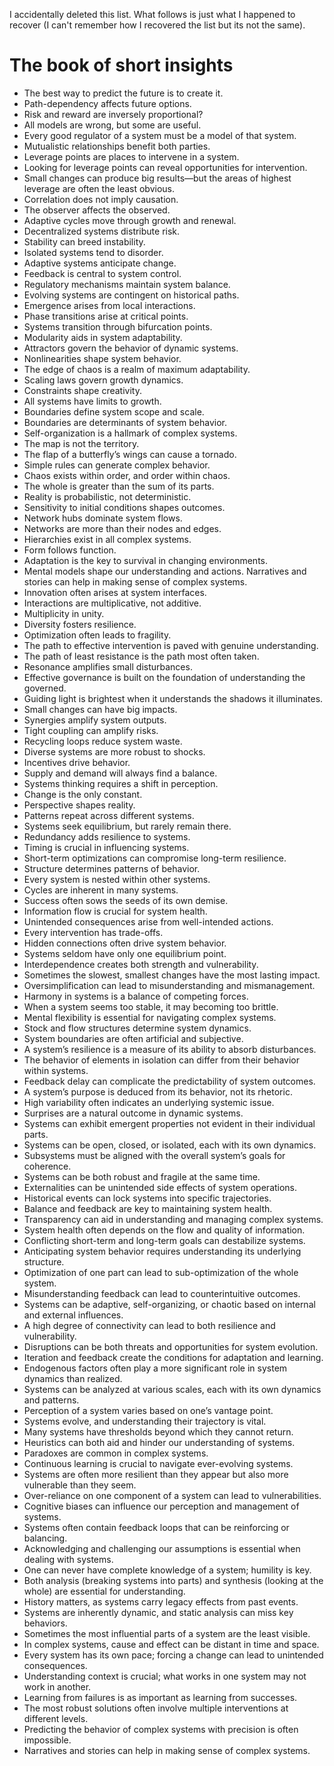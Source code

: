 I accidentally deleted this list. What follows is just what I happened to recover (I can't remember how I recovered the list but its not the same).

# The book of short insights

- The best way to predict the future is to create it.
- Path-dependency affects future options.
- Risk and reward are inversely proportional?
- All models are wrong, but some are useful.
- Every good regulator of a system must be a model of that system.
- Mutualistic relationships benefit both parties.
- Leverage points are places to intervene in a system.
- Looking for leverage points can reveal opportunities for intervention.
- Small changes can produce big results—but the areas of highest leverage are often the least obvious.
- Correlation does not imply causation.
- The observer affects the observed.
- Adaptive cycles move through growth and renewal.
- Decentralized systems distribute risk.
- Stability can breed instability.
- Isolated systems tend to disorder.
- Adaptive systems anticipate change.
- Feedback is central to system control.
- Regulatory mechanisms maintain system balance.
- Evolving systems are contingent on historical paths.
- Emergence arises from local interactions.
- Phase transitions arise at critical points.
- Systems transition through bifurcation points.
- Modularity aids in system adaptability.
- Attractors govern the behavior of dynamic systems.
- Nonlinearities shape system behavior.
- The edge of chaos is a realm of maximum adaptability.
- Scaling laws govern growth dynamics.
- Constraints shape creativity.
- All systems have limits to growth.
- Boundaries define system scope and scale.
- Boundaries are determinants of system behavior.
- Self-organization is a hallmark of complex systems.
- The map is not the territory.
- The flap of a butterfly’s wings can cause a tornado.
- Simple rules can generate complex behavior.
- Chaos exists within order, and order within chaos.
- The whole is greater than the sum of its parts.
- Reality is probabilistic, not deterministic.
- Sensitivity to initial conditions shapes outcomes.
- Network hubs dominate system flows.
- Networks are more than their nodes and edges.
- Hierarchies exist in all complex systems.
- Form follows function.
- Adaptation is the key to survival in changing environments.
- Mental models shape our understanding and actions. Narratives and stories can help in making sense of complex systems.
- Innovation often arises at system interfaces.
- Interactions are multiplicative, not additive.
- Multiplicity in unity.
- Diversity fosters resilience.
- Optimization often leads to fragility.
- The path to effective intervention is paved with genuine understanding.
- The path of least resistance is the path most often taken.
- Resonance amplifies small disturbances.
- Effective governance is built on the foundation of understanding the governed.
- Guiding light is brightest when it understands the shadows it illuminates.
- Small changes can have big impacts.
- Synergies amplify system outputs.
- Tight coupling can amplify risks.
- Recycling loops reduce system waste.
- Diverse systems are more robust to shocks.
- Incentives drive behavior.
- Supply and demand will always find a balance. 
- Systems thinking requires a shift in perception.
- Change is the only constant.
- Perspective shapes reality.
- Patterns repeat across different systems.
- Systems seek equilibrium, but rarely remain there.
- Redundancy adds resilience to systems.
- Timing is crucial in influencing systems.
- Short-term optimizations can compromise long-term resilience.
- Structure determines patterns of behavior.
- Every system is nested within other systems.
- Cycles are inherent in many systems.
- Success often sows the seeds of its own demise.
- Information flow is crucial for system health.
- Unintended consequences arise from well-intended actions.
- Every intervention has trade-offs.
- Hidden connections often drive system behavior.
- Systems seldom have only one equilibrium point.
- Interdependence creates both strength and vulnerability.
- Sometimes the slowest, smallest changes have the most lasting impact.
- Oversimplification can lead to misunderstanding and mismanagement.
- Harmony in systems is a balance of competing forces.
- When a system seems too stable, it may becoming too brittle.
- Mental flexibility is essential for navigating complex systems.
- Stock and flow structures determine system dynamics.
- System boundaries are often artificial and subjective.
- A system’s resilience is a measure of its ability to absorb disturbances.
- The behavior of elements in isolation can differ from their behavior within systems.
- Feedback delay can complicate the predictability of system outcomes.
- A system’s purpose is deduced from its behavior, not its rhetoric.
- High variability often indicates an underlying systemic issue.
- Surprises are a natural outcome in dynamic systems.
- Systems can exhibit emergent properties not evident in their individual parts.
- Systems can be open, closed, or isolated, each with its own dynamics.
- Subsystems must be aligned with the overall system’s goals for coherence.
- Systems can be both robust and fragile at the same time.
- Externalities can be unintended side effects of system operations.
- Historical events can lock systems into specific trajectories.
- Balance and feedback are key to maintaining system health.
- Transparency can aid in understanding and managing complex systems.
- System health often depends on the flow and quality of information.
- Conflicting short-term and long-term goals can destabilize systems.
- Anticipating system behavior requires understanding its underlying structure.
- Optimization of one part can lead to sub-optimization of the whole system.
- Misunderstanding feedback can lead to counterintuitive outcomes.
- Systems can be adaptive, self-organizing, or chaotic based on internal and external influences.
- A high degree of connectivity can lead to both resilience and vulnerability.
- Disruptions can be both threats and opportunities for system evolution.
- Iteration and feedback create the conditions for adaptation and learning.
- Endogenous factors often play a more significant role in system dynamics than realized.
- Systems can be analyzed at various scales, each with its own dynamics and patterns. 
- Perception of a system varies based on one’s vantage point.
- Systems evolve, and understanding their trajectory is vital.
- Many systems have thresholds beyond which they cannot return.
- Heuristics can both aid and hinder our understanding of systems.
- Paradoxes are common in complex systems.
- Continuous learning is crucial to navigate ever-evolving systems.
- Systems are often more resilient than they appear but also more vulnerable than they seem.
- Over-reliance on one component of a system can lead to vulnerabilities.
- Cognitive biases can influence our perception and management of systems.
- Systems often contain feedback loops that can be reinforcing or balancing.
- Acknowledging and challenging our assumptions is essential when dealing with systems.
- One can never have complete knowledge of a system; humility is key.
- Both analysis (breaking systems into parts) and synthesis (looking at the whole) are essential for understanding.
- History matters, as systems carry legacy effects from past events.
- Systems are inherently dynamic, and static analysis can miss key behaviors.
- Sometimes the most influential parts of a system are the least visible.
- In complex systems, cause and effect can be distant in time and space.
- Every system has its own pace; forcing a change can lead to unintended consequences.
- Understanding context is crucial; what works in one system may not work in another.
- Learning from failures is as important as learning from successes.
- The most robust solutions often involve multiple interventions at different levels.
- Predicting the behavior of complex systems with precision is often impossible.
- Narratives and stories can help in making sense of complex systems.

